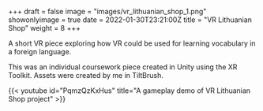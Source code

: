 +++
draft = false
image = "images/vr_lithuanian_shop_1.png"
showonlyimage = true
date = 2022-01-30T23:21:00Z
title = "VR Lithuanian Shop"
weight = 8
+++

A short VR piece exploring how VR could be used for learning vocabulary in a foreign language.

<!--more-->

This was an individual coursework piece created in Unity using the XR Toolkit. Assets were created by me in TiltBrush.

{{< youtube id="PqmzQzKxHus" title="A gameplay demo of VR Lithuanian Shop project" >}}